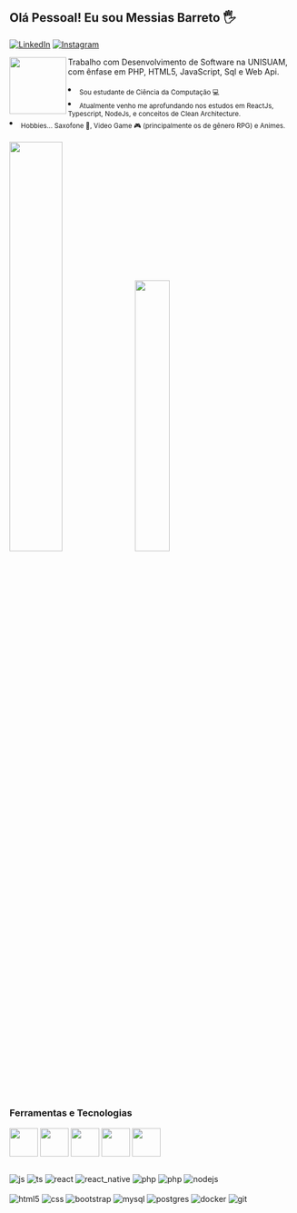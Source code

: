 ## Olá Pessoal! Eu sou Messias Barreto 🖐️
[![LinkedIn](https://img.shields.io/badge/LinkedIn-0077B5?style=for-the-badge&logo=linkedin&logoColor=white)](https://www.linkedin.com/in/messias-barreto-610329196/)
[![Instagram](https://img.shields.io/badge/Instagram-E4405F?style=for-the-badge&logo=instagram&logoColor=white)](https://www.instagram.com/messias.altosax/)

<div style="display: inline_block">
  <img align="left" src="https://images-wixmp-ed30a86b8c4ca887773594c2.wixmp.com/f/6cb16daa-a978-45d2-a6fd-24e06dc6f47a/df2xyre-39334b6f-fcc4-43bd-a0e0-f0d058dc42eb.gif?token=eyJ0eXAiOiJKV1QiLCJhbGciOiJIUzI1NiJ9.eyJzdWIiOiJ1cm46YXBwOjdlMGQxODg5ODIyNjQzNzNhNWYwZDQxNWVhMGQyNmUwIiwiaXNzIjoidXJuOmFwcDo3ZTBkMTg4OTgyMjY0MzczYTVmMGQ0MTVlYTBkMjZlMCIsIm9iaiI6W1t7InBhdGgiOiJcL2ZcLzZjYjE2ZGFhLWE5NzgtNDVkMi1hNmZkLTI0ZTA2ZGM2ZjQ3YVwvZGYyeHlyZS0zOTMzNGI2Zi1mY2M0LTQzYmQtYTBlMC1mMGQwNThkYzQyZWIuZ2lmIn1dXSwiYXVkIjpbInVybjpzZXJ2aWNlOmZpbGUuZG93bmxvYWQiXX0.kEpbv-VoAYMo8Z5fSmz2Vg9vUpXYj7gIaySVbKuBPqY" style="width: 100px"/>

<div>Trabalho com Desenvolvimento de Software na UNISUAM, com ênfase em PHP, HTML5, JavaScript, Sql e Web Api.</p/>
  <li><sub>Sou estudante de Ciência da Computação 💻<sub/></li>
  <li><sub>Atualmente venho me aprofundando nos estudos em ReactJs, Typescript, NodeJs, e conceitos de Clean Architecture.<sub/></li>
  <li><sub>Hobbies... Saxofone 🎷, Video Game 🎮 (principalmente os de gênero RPG) e Animes.<sub/></li>
</div><br />

<div>
  <img width="43%" src="https://github-readme-stats.vercel.app/api?username=messias-barreto&show_icons=true&theme=algolia&line_height=27">
  <img width="35%" src="https://github-readme-stats.vercel.app/api/top-langs/?username=messias-barreto&layout=compact&theme=algolia"/>
</div>

### Ferramentas e Tecnologias

<div>
  <img align="center" src="https://cdn.jsdelivr.net/gh/devicons/devicon/icons/javascript/javascript-original.svg" style="width: 50px"/>
  <img align="center" src="https://cdn.jsdelivr.net/gh/devicons/devicon/icons/typescript/typescript-original.svg" style="width: 50px" />
  <img align="center" src="https://cdn.jsdelivr.net/gh/devicons/devicon/icons/react/react-original.svg" style="width: 50px" />
  <img align="center" src="https://cdn.jsdelivr.net/gh/devicons/devicon/icons/php/php-original.svg" style="width: 50px" />
  <img align="center" src="https://cdn.jsdelivr.net/gh/devicons/devicon/icons/laravel/laravel-plain.svg" style="width: 50px" />
</div>

##

<div style="display: inline_block">
  <img align="center" alt="js" src="https://img.shields.io/badge/JavaScript-F7DF1E?style=for-the-badge&logo=javascript&logoColor=black" />
  <img align="center" alt="ts" src="https://img.shields.io/badge/typescript-%23007ACC.svg?style=for-the-badge&logo=typescript&logoColor=white" />
  <img align="center" alt="react" src="https://img.shields.io/badge/React-20232A?style=for-the-badge&logo=react&logoColor=61DAFB" />
  <img align="center" alt="react_native" src="https://img.shields.io/badge/react_native-%2320232a.svg?style=for-the-badge&logo=react&logoColor=%2361DAFB"     />
  <img align="center" alt="php" src="https://img.shields.io/badge/PHP-777BB4?style=for-the-badge&logo=php&logoColor=white" />
  <img align="center" alt="php" src="https://img.shields.io/badge/laravel-%23FF2D20.svg?style=for-the-badge&logo=laravel&logoColor=white" />
  <img align="center" alt="nodejs" src="https://img.shields.io/badge/Node.js-43853D?style=for-the-badge&logo=node.js&logoColor=white" />
</div><br />
  
<div>
   <img align="center" alt="html5" src="https://img.shields.io/badge/HTML5-E34F26?style=for-the-badge&logo=html5&logoColor=white" />
   <img align="center" alt="css" src="https://img.shields.io/badge/CSS3-1572B6?style=for-the-badge&logo=css3&logoColor=white" />
   <img align="center" alt="bootstrap" src="https://img.shields.io/badge/bootstrap-%23563D7C.svg?style=for-the-badge&logo=bootstrap&logoColor=white" />
   <img align="center" alt="mysql" src="https://img.shields.io/badge/mysql-%2300f.svg?style=for-the-badge&logo=mysql&logoColor=white" />
   <img align="center" alt="postgres" src="https://img.shields.io/badge/postgres-%23316192.svg?style=for-the-badge&logo=postgresql&logoColor=white" />
   <img align="center" alt="docker" src="https://img.shields.io/badge/docker-%230db7ed.svg?style=for-the-badge&logo=docker&logoColor=white" />
   <img align="center" alt="git" src="https://img.shields.io/badge/git-%23F05033.svg?style=for-the-badge&logo=git&logoColor=white" />
</div>
